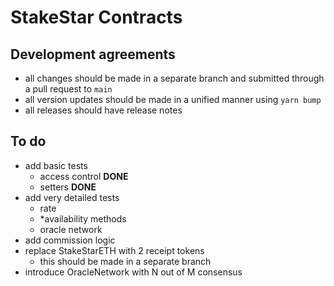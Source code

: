 # StakeStar Contracts

## Development agreements

- all changes should be made in a separate branch and submitted through a pull request to `main`
- all version updates should be made in a unified manner using `yarn bump`
- all releases should have release notes

## To do

- add basic tests
  - access control **DONE**
  - setters **DONE**
- add very detailed tests
  - rate
  - *availability methods
  - oracle network
- add commission logic
- replace StakeStarETH with 2 receipt tokens
  - this should be made in a separate branch
- introduce OracleNetwork with N out of M consensus
